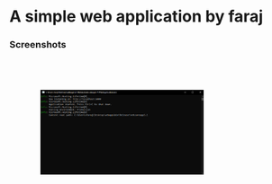 # A simple web application by faraj

### Screenshots

<img style="padding: 55px" align="left" alt="Screenshot" width="290px" src="https://raw.githubusercontent.com/faraaj/WebApp/main/assets/unknown.png"/>
